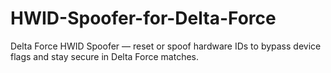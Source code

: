 # HWID-Spoofer-for-Delta-Force
Delta Force HWID Spoofer — reset or spoof hardware IDs to bypass device flags and stay secure in Delta Force matches.
